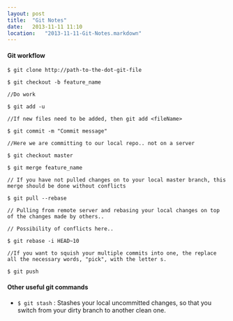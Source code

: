 ```yaml
---
layout: post
title:  "Git Notes"
date:   2013-11-11 11:10
location:   "2013-11-11-Git-Notes.markdown" 
---
```


#### Git workflow
```
$ git clone http://path-to-the-dot-git-file

$ git checkout -b feature_name

//Do work

$ git add -u 

//If new files need to be added, then git add <fileName>

$ git commit -m "Commit message"

//Here we are committing to our local repo.. not on a server

$ git checkout master

$ git merge feature_name

// If you have not pulled changes on to your local master branch, this merge should be done without conflicts

$ git pull --rebase

// Pulling from remote server and rebasing your local changes on top of the changes made by others.. 

// Possibility of conflicts here..

$ git rebase -i HEAD~10

//If you want to squish your multiple commits into one, the replace all the necessary words, "pick", with the letter s.

$ git push

```

#### Other useful git commands
* `$ git stash` : Stashes your local uncommitted changes, so that you switch from your dirty branch to another clean one.
